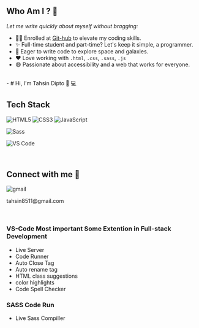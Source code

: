 ## Who Am I ? 🤔
 _Let me write quickly about myself without bragging:_
- 👩‍🎓 Enrolled at [Git-hub](https://github.com/TahsinDipto) to elevate my coding skills.
- ✨ Full-time student and part-time? Let's keep it simple, a programmer.
- 🚀 Eager to write code to explore space and galaxies.
- ❤ Love working with `.html`, `.css`, `.sass`, `.js`
- 😄 Passionate about accessibility and a web that works for everyone.

</br>
- # Hi, I'm Tahsin Dipto 👋 💻


## Tech Stack
![HTML5](https://img.shields.io/badge/-HTML5-%23E44D27?style=flat-square&logo=html5&logoColor=ffffff)
![CSS3](https://img.shields.io/badge/-CSS3-%231572B6?style=flat-square&logo=css3)
![JavaScript](https://img.shields.io/badge/-JavaScript-%23F7DF1C?style=flat-square&logo=javascript&logoColor=000000&labelColor=%23F7DF1C&color=%23FFCE5A)

![Sass](https://img.shields.io/badge/-Sass-%23CC6699?style=flat-square&logo=sass&logoColor=ffffff)

![VS Code](https://img.shields.io/badge/-VSCode-%23007ACC?style=flat-square&logo=visual-studio-code)

</br>



## Connect with me 🤝

<div><img src='https://img.shields.io/badge/Gmail-D14836?style=for-the-badge&logo=gmail&logoColor=white' alt="gmail" /></>
<p>tahsin8511@gmail.com</p>

</br>


### VS-Code Most important Some Extention in Full-stack Development 
- Live Server
- Code Runner
- Auto Close Tag
- Auto rename tag
- HTML class suggestions
- color highlights 
- Code Spell Checker
### SASS Code Run
- Live Sass Compiller 
